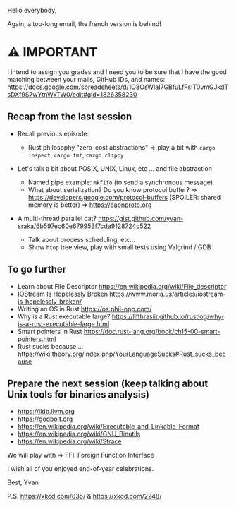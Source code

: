 Hello everybody,

Again, a too-long email, the french version is behind!

# ⚠️ IMPORTANT

I intend to assign you grades and I need you to be sure that I have the good matching between your mails, GitHub IDs, and names:
<https://docs.google.com/spreadsheets/d/1O8OsWIaI7GBfuLfFsIT0vmGJkdTsDXf9S7wYtnWxTW0/edit#gid=1826358230>

## Recap from the last session

- Recall previous episode:
    * Rust philosophy "zero-cost abstractions" => play a bit with `cargo inspect`, `cargo fmt`, `cargo clippy`

- Let's talk a bit about POSIX, UNIX, Linux, etc ... and file abstraction
    * Named pipe example: `mkfifo` (to send a synchronous message)
    * What about serialization? Do you know protocol buffer? => <https://developers.google.com/protocol-buffers>
        (SPOILER: shared memory is better) => <https://capnproto.org>

- A multi-thread parallel cat? <https://gist.github.com/yvan-sraka/6b597ec60e679953f7cda9128724c522>
    * Talk about process scheduling, etc...
    * Show `htop` tree view, play with small tests using Valgrind / GDB

## To go further

- Learn about File Descriptor <https://en.wikipedia.org/wiki/File_descriptor>
- IOStream Is Hopelessly Broken <https://www.moria.us/articles/iostream-is-hopelessly-broken/>
- Writing an OS in Rust <https://os.phil-opp.com/>
- Why is a Rust executable large? <https://lifthrasiir.github.io/rustlog/why-is-a-rust-executable-large.html>
- Smart pointers in Rust <https://doc.rust-lang.org/book/ch15-00-smart-pointers.html>
- Rust sucks because ... <https://wiki.theory.org/index.php/YourLanguageSucks#Rust_sucks_because>

## Prepare the next session (keep talking about Unix tools for binaries analysis)

- <https://lldb.llvm.org>
- <https://godbolt.org>
- <https://en.wikipedia.org/wiki/Executable_and_Linkable_Format>
- <https://en.wikipedia.org/wiki/GNU_Binutils>
- <https://en.wikipedia.org/wiki/Strace>

We will play with => FFI: Foreign Function Interface

I wish all of you enjoyed end-of-year celebrations.

Best, Yvan

P.S. <https://xkcd.com/835/> & <https://xkcd.com/2248/>
